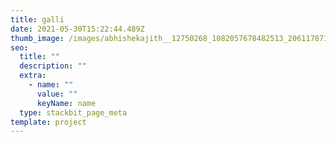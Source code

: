 ```yaml
---
title: galli
date: 2021-05-30T15:22:44.489Z
thumb_image: /images/abhishekajith__12750268_1082057678482513_2061178715_n.jpg
seo:
  title: ""
  description: ""
  extra:
    - name: ""
      value: ""
      keyName: name
  type: stackbit_page_meta
template: project
---
```


